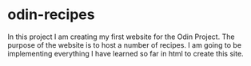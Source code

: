 # odin-recipes
In this project I am creating my first website for the Odin Project. The purpose of the 
website is to host a number of recipes. I am going to be implementing everything I have 
learned so far in html to create this site.
